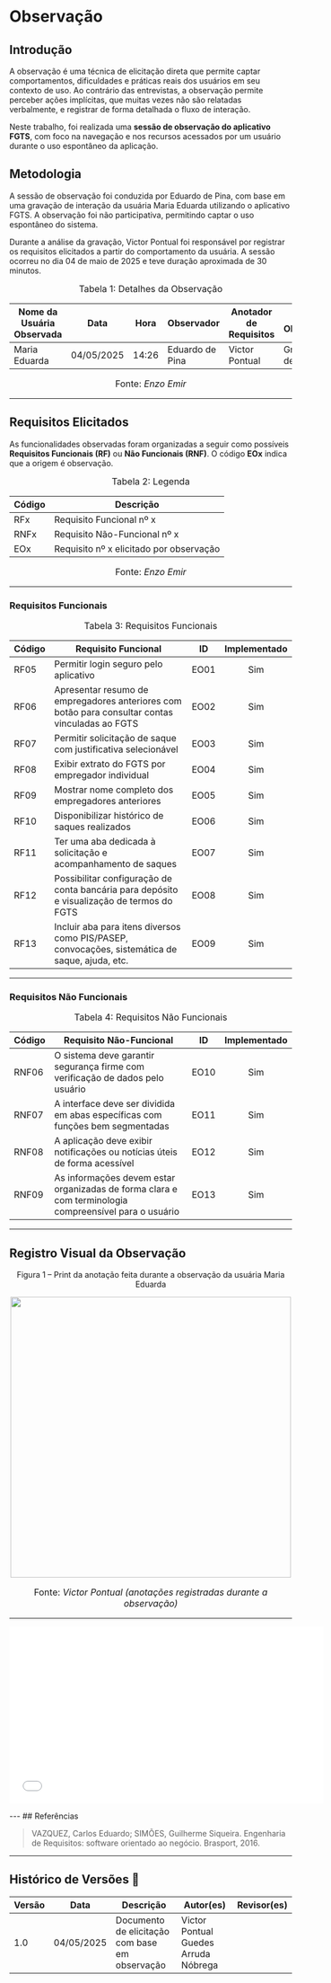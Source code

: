 # Observação

## Introdução

A observação é uma técnica de elicitação direta que permite captar comportamentos, dificuldades e práticas reais dos usuários em seu contexto de uso. Ao contrário das entrevistas, a observação permite perceber ações implícitas, que muitas vezes não são relatadas verbalmente, e registrar de forma detalhada o fluxo de interação.

Neste trabalho, foi realizada uma **sessão de observação do aplicativo FGTS**, com foco na navegação e nos recursos acessados por um usuário durante o uso espontâneo da aplicação.

## Metodologia

A sessão de observação foi conduzida por Eduardo de Pina, com base em uma gravação de interação da usuária Maria Eduarda utilizando o aplicativo FGTS. A observação foi não participativa, permitindo captar o uso espontâneo do sistema.

Durante a análise da gravação, Victor Pontual foi responsável por registrar os requisitos elicitados a partir do comportamento da usuária. A sessão ocorreu no dia 04 de maio de 2025 e teve duração aproximada de 30 minutos.

<font size="3"><p style="text-align: center">Tabela 1: Detalhes da Observação</p></font>

<div align="center">

<table>
  <thead>
    <tr>
      <th>Nome da Usuária Observada</th>
      <th>Data</th>
      <th>Hora</th>
      <th>Observador</th>
      <th>Anotador de Requisitos</th>
      <th>Meio de Observação</th>
    </tr>
  </thead>
  <tbody>
    <tr>
      <td>Maria Eduarda</td>
      <td>04/05/2025</td>
      <td>14:26</td>
      <td>Eduardo de Pina</td>
      <td>Victor Pontual</td>
      <td>Gravação de Interação</td>
    </tr>
  </tbody>
</table>

</div>


<p style="text-align: center; font-size: 16px;">Fonte: <i>Enzo Emir</i></p>

---

## Requisitos Elicitados

As funcionalidades observadas foram organizadas a seguir como possíveis **Requisitos Funcionais (RF)** ou **Não Funcionais (RNF)**. O código **EOx** indica que a origem é observação.

<font size="3"><p style="text-align: center">Tabela 2: Legenda</p></font>

<div align="center">

<table>
  <thead>
    <tr>
      <th>Código</th>
      <th>Descrição</th>
    </tr>
  </thead>
  <tbody>
    <tr>
      <td>RFx</td>
      <td>Requisito Funcional nº x</td>
    </tr>
    <tr>
      <td>RNFx</td>
      <td>Requisito Não-Funcional nº x</td>
    </tr>
    <tr>
      <td>EOx</td>
      <td>Requisito nº x elicitado por observação</td>
    </tr>
  </tbody>
</table>

</div>


<p style="text-align: center; font-size: 16px;">Fonte: <i>Enzo Emir</i></p>

---

### Requisitos Funcionais

<font size="3"><p style="text-align: center">Tabela 3: Requisitos Funcionais</p></font>

| Código | Requisito Funcional                                                                             | ID   | Implementado |
| ------ | ----------------------------------------------------------------------------------------------- | ---- | :----------: |
| RF05   | Permitir login seguro pelo aplicativo                                                           | EO01 |      Sim     |
| RF06   | Apresentar resumo de empregadores anteriores com botão para consultar contas vinculadas ao FGTS | EO02 |      Sim     |
| RF07   | Permitir solicitação de saque com justificativa selecionável                                    | EO03 |      Sim     |
| RF08   | Exibir extrato do FGTS por empregador individual                                                | EO04 |      Sim     |
| RF09   | Mostrar nome completo dos empregadores anteriores                                               | EO05 |      Sim     |
| RF10   | Disponibilizar histórico de saques realizados                                                   | EO06 |      Sim     |
| RF11   | Ter uma aba dedicada à solicitação e acompanhamento de saques                                   | EO07 |      Sim     |
| RF12   | Possibilitar configuração de conta bancária para depósito e visualização de termos do FGTS      | EO08 |      Sim     |
| RF13   | Incluir aba para itens diversos como PIS/PASEP, convocações, sistemática de saque, ajuda, etc.  | EO09 |      Sim     |

---

### Requisitos Não Funcionais

<font size="3"><p style="text-align: center">Tabela 4: Requisitos Não Funcionais</p></font>

| Código | Requisito Não-Funcional                                                                               | ID   | Implementado |
| ------ | ----------------------------------------------------------------------------------------------------- | ---- | :----------: |
| RNF06  | O sistema deve garantir segurança firme com verificação de dados pelo usuário                         | EO10 |      Sim     |
| RNF07  | A interface deve ser dividida em abas específicas com funções bem segmentadas                         | EO11 |      Sim     |
| RNF08  | A aplicação deve exibir notificações ou notícias úteis de forma acessível                             | EO12 |      Sim     |
| RNF09  | As informações devem estar organizadas de forma clara e com terminologia compreensível para o usuário | EO13 |      Sim     |

---

## Registro Visual da Observação

<p style="text-align: center">Figura 1 – Print da anotação feita durante a observação da usuária Maria Eduarda</p> <div align="center"> <img src="https://github.com/Requisitos-de-Software/2025.1-FGTS/blob/de360069d904511f4ce44b321816e0403384e92c/docs/assets/observa%C3%A7%C3%A3o/notasDeObserva%C3%A7%C3%A3o.jpg?raw=true" width="500px"/> </div> <p style="text-align: center; font-size: 16px;">Fonte: <i>Victor Pontual (anotações registradas durante a observação)</i></p>

---
<p style="text-align: center">
<iframe width="560" height="315" src="[[https://www.youtube.com/embed/zAhJHENC3Vk](https://youtu.be/Ih51yK-A90c)](https://www.youtube.com/watch?v=Ih51yK-A90c&ab_channel=VictorPontual)" title="YouTube video player" frameborder="0" allow="accelerometer; autoplay; clipboard-write; encrypted-media; gyroscope; picture-in-picture; web-share" referrerpolicy="strict-origin-when-cross-origin" allowfullscreen></iframe>
</p>
---
## Referências

> VAZQUEZ, Carlos Eduardo; SIMÕES, Guilherme Siqueira. Engenharia de Requisitos: software orientado ao negócio. Brasport, 2016.

---

## Histórico de Versões 📅

| Versão | Data       | Descrição                                      | Autor(es) | Revisor(es)    |
| ------ | ---------- | ---------------------------------------------- | --------- | -------------- |
| 1.0    | 04/05/2025 | Documento de elicitação com base em observação | Victor Pontual Guedes Arruda Nóbrega |  |
